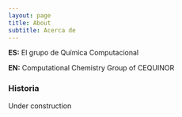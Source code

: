 ```yaml
---
layout: page
title: About 
subtitle: Acerca de
---
```


**ES:** El grupo de Química Computacional 

**EN:** Computational Chemistry Group of CEQUINOR 

### Historia
Under construction
